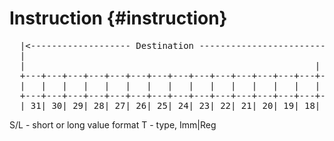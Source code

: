 # Instruction {#instruction}

<pre class="textdiagram" id="orda.Istruction.1word">
  |<------------------- Destination ----------------------------->|<--------------------- Source -------------------------------->|
  |                                                               |                                                               |
  |                                                       | T |S/L|                                                       | T |S/L|
  +---+---+---+---+---+---+---+---+---+---+---+---+---+---+---+---+---+---+---+---+---+---+---+---+---+---+---+---+---+---+---+---+
  |   |   |   |   |   |   |   |   |   |   |   |   |   |   |   |   |   |   |   |   |   |   |   |   |   |   |   |   |   |   |   |   |
  +---+---+---+---+---+---+---+---+---+---+---+---+---+---+---+---+---+---+---+---+---+---+---+---+---+---+---+---+---+---+---+---+
  | 31| 30| 29| 28| 27| 26| 25| 24| 23| 22| 21| 20| 19| 18| 17| 16| 15| 14| 13| 12| 11| 10| 9 | 8 | 7 | 6 | 5 | 4 | 3 | 2 | 1 | 0 |
</pre>

S/L - short or long value format
T - type, Imm|Reg
